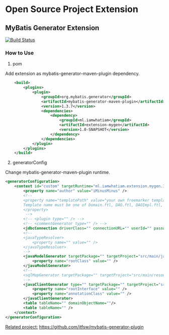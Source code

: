 # Open Source Project Extension

## MyBatis Generator Extension
[![Build Status](https://travis-ci.org/iMinusMinus/extension.png)](https://travis-ci.org/iMinusMinus/extension)
### How to Use
1. pom

Add extension as mybatis-generator-maven-plugin dependency.
```xml
    <build>
        <plugins>
            <plugin>
                <groupId>org.mybatis.generator</groupId>
                <artifactId>mybatis-generator-maven-plugin</artifactId>
                <version>1.3.7</version>
                <dependencies>
                    <dependency>
                        <groupId>ml.iamwhatiam</groupId>
                        <artifactId>extension-mygen</artifactId>
                        <version>1.0-SNAPSHOT</version>
                    </dependency>
                </dependencies>
            </plugin>
        </plugins>
    </build>
```
2. generatorConfig

Change mybatis-generator-maven-plugin runtime.
```xml
<generatorConfiguration>
    <context id="custom" targetRuntime="ml.iamwhatiam.extension.mygen.IntrospectedTableTemplateImpl">
        <property name="author" value="iMinusMinus" />
        <!-- 
        <property name="templatePath" value="your own freemarker template path.">
        Template name must be one of Domain.ftl, DAO.ftl, DAOImpl.ftl, SqlMap.ftl or Mapper.ftl.
        </property>
         -->
        <!-- <plugin type="" /> -->
        <!-- <commentGenerator type="" /> -->
        <jdbcConnection driverClass="" connectionURL="" userId="" password="" />
        <!-- 
        <javaTypeResolver>
            <property name="" value="" />
        </javaTypeResolver>
        -->
        <javaModelGenerator targetPackage="" targetProject="src/main/java">
            <property name="rootClass" value="" />
        </javaModelGenerator>  
        <!--
        <sqlMapGenerator targetPackage="" targetProject="src/main/resources" />
        -->   
        <javaClientGenerator type="" targetPackage="" targetProject="src/main/java">
            <property name="rootInterface" value="" />
            <property name="annotationClass" value="" />
        </javaClientGenerator>
        <table tableName="" domainObjectName=""/>
        <table tableName="" />
    </context>
</generatorConfiguration>
```

[Related project:](https://github.com/mybatis/generator/wiki/Third-Party-Tools)
https://github.com/itfsw/mybatis-generator-plugin
